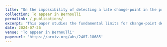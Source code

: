 ```yaml
---
title: "On the impossibility of detecting a late change-point in the preferential attachment random graph model"
collection: To appear in Bernoulli
permalink: /_publications/
excerpt: 'This paper studies the fundamental limits for change-point detection under the linear preferential attachment random graph model'
date: 2024-07-26
venue: 'To appear in Bernoulli'
paperurl: 'https://arxiv.org/abs/2407.18685'
---
```


